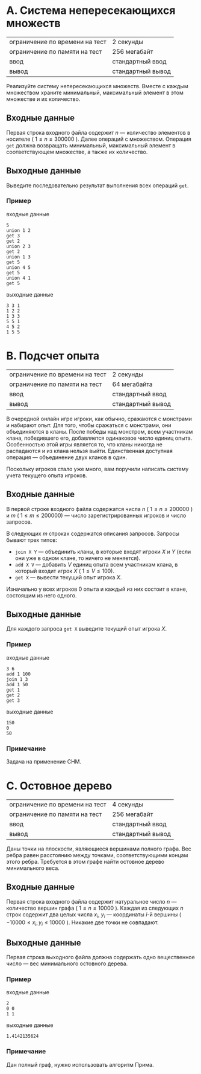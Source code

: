 # A. Система непересекающихся множеств

|                                |                   |
| ------------------------------ | ----------------- |
| ограничение по времени на тест | 2 секунды         |
| ограничение по памяти на тест  | 256 мегабайт      |
| ввод                           | стандартный ввод  |
| вывод                          | стандартный вывод |

Реализуйте систему непересекающихся множеств. 
Вместе с каждым множеством храните минимальный, максимальный элемент в этом множестве и их количество.

## Входные данные
Первая строка входного файла содержит $n$ — количество элементов в носителе ( $1 \leq n \leq 300000$ ). 
Далее операций с множеством. Операция `get` должна возвращать минимальный, максимальный элемент в соответствующем множестве, а также их количество.

## Выходные данные
Выведите последовательно результат выполнения всех операций `get`.

### Пример
входные данные
```
5
union 1 2
get 3
get 2
union 2 3
get 2
union 1 3
get 5
union 4 5
get 5
union 4 1
get 5
```
выходные данные
```
3 3 1
1 2 2
1 3 3
5 5 1
4 5 2
1 5 5
```




# B. Подсчет опыта

|                                |                   |
| ------------------------------ | ----------------- |
| ограничение по времени на тест | 2 секунды         |
| ограничение по памяти на тест  | 64 мегабайта      |
| ввод                           | стандартный ввод  |
| вывод                          | стандартный вывод |

В очередной онлайн игре игроки, как обычно, сражаются с монстрами и набирают опыт. 
Для того, чтобы сражаться с монстрами, они объединяются в кланы. 
После победы над монстром, всем участникам клана, победившего его, добавляется одинаковое число единиц опыта. 
Особенностью этой игры является то, что кланы никогда не распадаются и из клана нельзя выйти. 
Единственная доступная операция — объединение двух кланов в один.

Поскольку игроков стало уже много, вам поручили написать систему учета текущего опыта игроков.

## Входные данные
В первой строке входного файла содержатся числа $n$ ( $1 \leq n \leq 200000$ ) и $m$ ( $1 \leq m \leq 200000$) — число зарегистрированных игроков и число запросов.

В следующих $m$ строках содержатся описания запросов. Запросы бывают трех типов:

- `join X Y` — объединить кланы, в которые входят игроки $X$ и $Y$ (если они уже в одном клане, то ничего не меняется).
- `add X V` — добавить $V$ единиц опыта всем участникам клана, в который входит игрок $X$ ( $1 \leq V \leq 100$).
- `get X` — вывести текущий опыт игрока $X$.

Изначально у всех игроков 0 опыта и каждый из них состоит в клане, состоящим из него одного.

## Выходные данные
Для каждого запроса `get X` выведите текущий опыт игрока $X$.

### Пример
входные данные
```
3 6
add 1 100
join 1 3
add 1 50
get 1
get 2
get 3
```
выходные данные
```
150
0
50
```

### Примечание
Задача на применение CHM.




# C. Остовное дерево

|                                |                   |
| ------------------------------ | ----------------- |
| ограничение по времени на тест | 4 секунды         |
| ограничение по памяти на тест  | 256 мегабайт      |
| ввод                           | стандартный ввод  |
| вывод                          | стандартный вывод |

Даны точки на плоскости, являющиеся вершинами полного графа. 
Вес ребра равен расстоянию между точками, соответствующими концам этого ребра. 
Требуется в этом графе найти остовное дерево минимального веса.

## Входные данные
Первая строка входного файла содержит натуральное число $n$ — количество вершин графа ( $1 \leq n \leq 10000$ ). 
Каждая из следующих $n$ строк содержит два целых числа $x_i$, $y_i$  — координаты $i$-й вершины ( $−10000 \leq x_i, y_i \leq 10000$ ). 
Никакие две точки не совпадают.

## Выходные данные
Первая строка выходного файла должна содержать одно вещественное число — вес минимального остовного дерева.

### Пример
входные данные
```
2
0 0
1 1
```
выходные данные
```
1.4142135624
```

### Примечание
Дан полный граф, нужно использовать алгоритм Прима.
